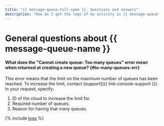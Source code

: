 ```yaml
---
title: "{{ message-queue-full-name }}. Questions and answers"
description: "How do I get the logs of my activity in {{ message-queue-full-name }}? Find the answer to this and other questions in this article."
---
```


# General questions about {{ message-queue-name }}

#### What does the "Cannot create queue: Too many queues" error mean when returned at creating a new queue? {#to-many-queues-err}

This error means that the limit on the maximum number of queues has been reached. To increase the limit, contact [support]({{ link-console-support }}). In your request, specify:

1. ID of the cloud to increase the limit for.
1. Required number of queues.
1. Reason for having that many queues.

{% include [logs](../../_qa/logs.md) %}

